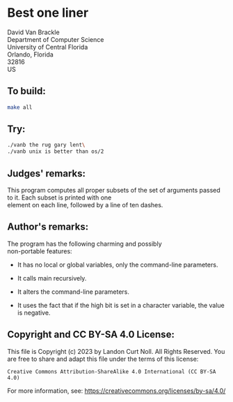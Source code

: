 # Best one liner

David Van Brackle\
Department of Computer Science\
University of Central Florida\
Orlando, Florida\
32816\
US


## To build:

```sh
make all
```

## Try:

```sh
./vanb the rug gary lent\
./vanb unix is better than os/2
```

## Judges' remarks:

This program computes all proper subsets of the set of
arguments passed to it.  Each subset is printed with one\
element on each line, followed by a line of ten dashes.



## Author's remarks:

The program has the following charming and possibly\
non-portable features:

* It has no local or global variables, only the command-line parameters.

* It calls main recursively.

* It alters the command-line parameters.

* It uses the fact that if the high bit is set in a character variable, the
value is negative.

## Copyright and CC BY-SA 4.0 License:

This file is Copyright (c) 2023 by Landon Curt Noll.  All Rights Reserved.
You are free to share and adapt this file under the terms of this license:

    Creative Commons Attribution-ShareAlike 4.0 International (CC BY-SA 4.0)

For more information, see: https://creativecommons.org/licenses/by-sa/4.0/
